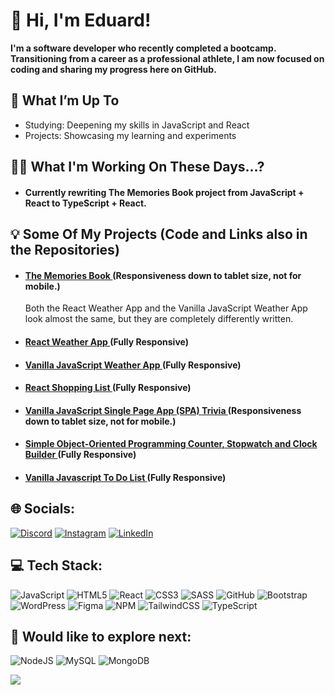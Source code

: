 # 👋 Hi, I'm Eduard!
**I'm a software developer who recently completed a bootcamp. Transitioning from a career as a professional athlete, I am now focused on coding and sharing my progress here on GitHub.**
## 🔧 What I’m Up To
* Studying: Deepening my skills in JavaScript and React
* Projects: Showcasing my learning and experiments
  

## 🤸‍♂️ What I'm Working On These Days...?
* #### Currently rewriting The Memories Book project from JavaScript + React to TypeScript + React.


## 💡 Some Of My Projects (Code and Links also in the Repositories)
* #### [ The Memories Book ](https://the-memories-book.netlify.app/) (Responsiveness down to tablet size, not for mobile.)
  Both the React Weather App and the Vanilla JavaScript Weather App look almost the same, but they are completely differently written.
* #### [ React Weather App ](https://react-weather-appv2-remake.netlify.app/) (Fully Responsive)
* #### [ Vanilla JavaScript Weather App ](https://eduard-weather-app.netlify.app/) (Fully Responsive)
* #### [ React Shopping List ](https://eduard-shopping-list.netlify.app/) (Fully Responsive)
* #### [ Vanilla JavaScript  Single Page App (SPA) Trivia ](https://trivia-app-eduard.netlify.app/) (Responsiveness down to tablet size, not for mobile.)
* #### [ Simple Object-Oriented Programming Counter, Stopwatch and Clock Builder ](https://counter-stopwatch-clock.netlify.app/) (Fully Responsive)
* #### [ Vanilla Javascript To Do List ](https://eduard-to-do-list.netlify.app/) (Fully Responsive)


## 🌐 Socials:
[![Discord](https://img.shields.io/badge/Discord-%237289DA.svg?logo=discord&logoColor=white)](https://discord.gg/blablaxn) [![Instagram](https://img.shields.io/badge/Instagram-%23E4405F.svg?logo=Instagram&logoColor=white)](https://www.instagram.com/eocunschi?igsh=MWc4ejJwdzJhc2Q5ag%3D%3D&utm_source=qr ) [![LinkedIn](https://img.shields.io/badge/LinkedIn-%230077B5.svg?logo=linkedin&logoColor=white)](https://www.linkedin.com/in/eduard-ocunschi/) 
## 💻 Tech Stack:
![JavaScript](https://img.shields.io/badge/javascript-%23323330.svg?style=for-the-badge&logo=javascript&logoColor=%23F7DF1E) ![HTML5](https://img.shields.io/badge/html5-%23E34F26.svg?style=for-the-badge&logo=html5&logoColor=white) ![React](https://img.shields.io/badge/react-%2320232a.svg?style=for-the-badge&logo=react&logoColor=%2361DAFB) ![CSS3](https://img.shields.io/badge/css3-%231572B6.svg?style=for-the-badge&logo=css3&logoColor=white) ![SASS](https://img.shields.io/badge/SASS-hotpink.svg?style=for-the-badge&logo=SASS&logoColor=white)  ![GitHub](https://img.shields.io/badge/github-%23121011.svg?style=for-the-badge&logo=github&logoColor=white) ![Bootstrap](https://img.shields.io/badge/bootstrap-%238511FA.svg?style=for-the-badge&logo=bootstrap&logoColor=white) ![WordPress](https://img.shields.io/badge/WordPress-%23117AC9.svg?style=for-the-badge&logo=WordPress&logoColor=white) ![Figma](https://img.shields.io/badge/figma-%23F24E1E.svg?style=for-the-badge&logo=figma&logoColor=white) ![NPM](https://img.shields.io/badge/NPM-%23CB3837.svg?style=for-the-badge&logo=npm&logoColor=white) ![TailwindCSS](https://img.shields.io/badge/tailwindcss-%2338B2AC.svg?style=for-the-badge&logo=tailwind-css&logoColor=white) ![TypeScript](https://img.shields.io/badge/typescript-%23007ACC.svg?style=for-the-badge&logo=typescript&logoColor=white) 


## 📖 Would like to explore next: 
![NodeJS](https://img.shields.io/badge/node.js-6DA55F?style=for-the-badge&logo=node.js&logoColor=white) ![MySQL](https://img.shields.io/badge/mysql-4479A1.svg?style=for-the-badge&logo=mysql&logoColor=white) ![MongoDB](https://img.shields.io/badge/MongoDB-%234ea94b.svg?style=for-the-badge&logo=mongodb&logoColor=white)

![](https://github-readme-stats.vercel.app/api/top-langs/?username=Eduard-Ocunschi&theme=gruvbox&hide_border=false&include_all_commits=true&count_private=true&layout=compact)
